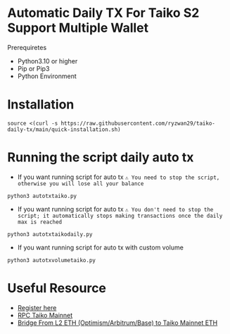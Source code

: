 # Automatic Daily TX For Taiko S2 Support Multiple Wallet
Prerequiretes
- Python3.10 or higher
- Pip or Pip3
- Python Environment

# Installation
```
source <(curl -s https://raw.githubusercontent.com/ryzwan29/taiko-daily-tx/main/quick-installation.sh)
```
# Running the script daily auto tx
- If you want running script for auto tx 
```⚠️ You need to stop the script, otherwise you will lose all your balance```
```
python3 autotxtaiko.py
```
- If you want running script for auto tx
```⚠️ You don't need to stop the script; it automatically stops making transactions once the daily max is reached```
```
python3 autotxtaikodaily.py
```
- If you want running script for auto tx with custom volume
```
python3 autotxvolumetaiko.py
```

# Useful Resource
- [Register here](https://trailblazers.taiko.xyz/profile/)
- [RPC Taiko Mainnet](https://chainlist.org/chain/167000)
- [Bridge From L2 ETH (Optimism/Arbitrum/Base) to Taiko Mainnet ETH](https://www.memebridge.xyz/bridge)

